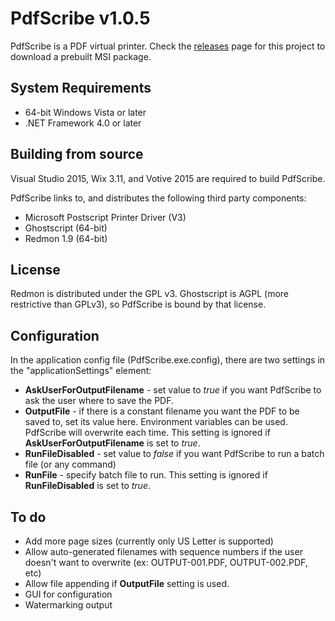 # PdfScribe v1.0.5

PdfScribe is a PDF virtual printer. Check the [releases](https://github.com/stchan/PdfScribe/releases) page for this project to download a prebuilt MSI package.

## System Requirements

* 64-bit Windows Vista or later
* .NET Framework 4.0 or later

## Building from source

Visual Studio 2015, Wix 3.11, and Votive 2015 are required to build PdfScribe.

PdfScribe links to, and distributes the following third party components:

* Microsoft Postscript Printer Driver (V3)
* Ghostscript (64-bit)
* Redmon 1.9 (64-bit)

## License

Redmon is distributed under the GPL v3. Ghostscript is AGPL (more restrictive than GPLv3), so PdfScribe is bound by that license.



## Configuration
 
In the application config file (PdfScribe.exe.config), there are two settings in the "applicationSettings" element:

* ****AskUserForOutputFilename**** - set value to *true* if you want PdfScribe to ask the user where to save the PDF.
* ****OutputFile**** - if there is a constant filename you want the PDF to be saved to, set its value here. Environment variables can be used. PdfScribe will overwrite each time. This setting is ignored if  **AskUserForOutputFilename** is set to *true*. 
* ****RunFileDisabled**** - set value to *false* if you want PdfScribe to run a batch file (or any command)
* ****RunFile**** - specify batch file to run. This setting is ignored if **RunFileDisabled** is set to *true*.


## To do

* Add more page sizes (currently only US Letter is supported)
* Allow auto-generated filenames with sequence numbers if the user doesn't want to overwrite (ex: OUTPUT-001.PDF, OUTPUT-002.PDF, etc)
* Allow file appending if **OutputFile** setting is used.
* GUI for configuration
* Watermarking output

 



